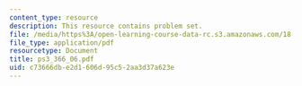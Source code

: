 ```yaml
---
content_type: resource
description: This resource contains problem set.
file: /media/https%3A/open-learning-course-data-rc.s3.amazonaws.com/18-366-random-walks-and-diffusion-fall-2006/c73666dbe2d1606d95c52aa3d37a623e_ps3_366_06.pdf
file_type: application/pdf
resourcetype: Document
title: ps3_366_06.pdf
uid: c73666db-e2d1-606d-95c5-2aa3d37a623e
---
```

